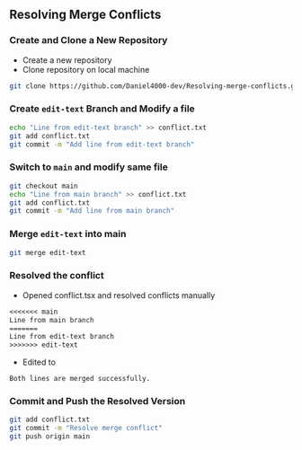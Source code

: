 ## Resolving Merge Conflicts
### Create and Clone a New Repository
- Create a new repository
- Clone repository on local machine
```bash
git clone https://github.com/Daniel4000-dev/Resolving-merge-conflicts.git
```

### Create `edit-text` Branch and Modify a file

```bash
echo "Line from edit-text branch" >> conflict.txt
git add conflict.txt
git commit -m "Add line from edit-text branch"
```

### Switch to `main` and modify same file
```bash
git checkout main
echo "Line from main branch" >> conflict.txt
git add conflict.txt
git commit -m "Add line from main branch"
```

### Merge `edit-text` into main
```bash
git merge edit-text
```

### Resolved the conflict
- Opened conflict.tsx and resolved conflicts manually
```txt
<<<<<<< main
Line from main branch
=======
Line from edit-text branch
>>>>>>> edit-text
```
- Edited to
```text
Both lines are merged successfully.
```
### Commit and Push the Resolved Version
```bash
git add conflict.txt
git commit -m "Resolve merge conflict"
git push origin main
```